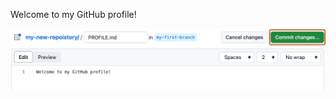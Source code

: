    Welcome to my GitHub profile!
   
   <img alt="profile.md file screenshot" src="/images/my-profile-file.png"/>
